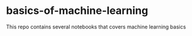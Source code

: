 # basics-of-machine-learning
This repo contains several notebooks that covers machine learning basics
